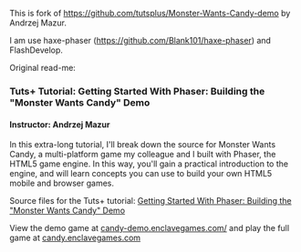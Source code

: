 This is fork of https://github.com/tutsplus/Monster-Wants-Candy-demo by Andrzej Mazur.

I am use haxe-phaser (https://github.com/Blank101/haxe-phaser) and FlashDevelop. 


Original read-me:

### Tuts+ Tutorial: Getting Started With Phaser: Building the "Monster Wants Candy" Demo

#### Instructor: Andrzej Mazur

In this extra-long tutorial, I'll break down the source for Monster Wants Candy, a multi-platform game my colleague and I built with Phaser, the HTML5 game engine. In this way, you'll gain a practical introduction to the engine, and will learn concepts you can use to build your own HTML5 mobile and browser games.

Source files for the Tuts+ tutorial: [Getting Started With Phaser: Building the "Monster Wants Candy" Demo](https://gamedevelopment.tutsplus.com/tutorials/getting-started-with-phaser-building-the-monster-wants-candy-demo--cms-21723)

View the demo game at [candy-demo.enclavegames.com/](http://candy-demo.enclavegames.com/) and play the full game at [candy.enclavegames.com](http://candy.enclavegames.com/)
